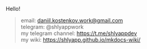 Hello!

> email: daniil.kostenkov.work@gmail.com <br />
> telegram: @shlyappwork <br />
> my telegram channel: https://t.me/shlyappdev <br />
> my wiki: https://shlyapp.github.io/mkdocs-wiki/
